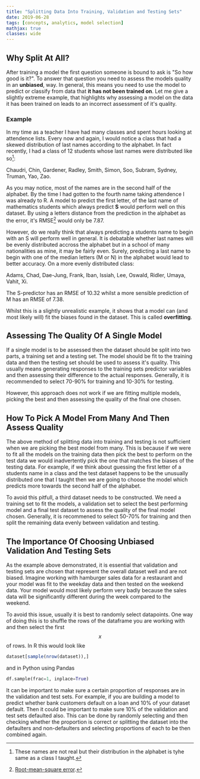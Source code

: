 ```yaml
---
title: "Splitting Data Into Training, Validation and Testing Sets"
date: 2019-06-28
tags: [concepts, analytics, model selection]
mathjax: true
classes: wide
---
```


## Why Split At All?

After training a model the first question someone is bound to ask is "So how good is it?". To answer that question you need to assess the models quality in an **unbiased**,  way. In general, this means you need to use the model to predict or classify from data that **it has not been trained on**. Let me give a slightly extreme example, that highlights why assessing a model on the data it has been trained on leads to an incorrect assessment of it's quality.

### Example

In my time as a teacher I have had many classes and spent hours looking at attendence lists. Every now and again, I would notice a class that had a skewed distribution of last names according to the alphabet. In fact recently, I had a class of 12 students whose last names were distributed like so[^1]:

Chaudri, Chin, Gardener, Radley, Smith, Simon, Soo, Subram, Sydney, Truman, Yao, Zao.

As you may notice, most of the names are in the second half of the alphabet. By the time I had gotten to the fourth name taking attendence I was already to R. A model to predict the first letter, of the last name of mathematics students which always predict **S** would perform well on this dataset. By using a letters distance from the prediction in the alphabet as the error, it's RMSE[^2] would only be 7.87.

However, do we really think that always predicting a students name to begin with an S will perform well in general. It is debatable whether last names will be evenly distributed accross the alphabet but in a school of many nationalities as mine, it may be fairly even. Surely, predicting a last name to begin with one of the median letters (M or N) in the alphabet would lead to better accuracy. On a more evenly distributed class:

Adams, Chad, Dae-Jung, Frank, Iban, Issiah, Lee, Oswald, Ridler, Umaya, Vahit, Xi.

The S-predictor has an RMSE of 10.32 whilst a more sensible prediction of M has an RMSE of 7.38.

Whilst this is a slightly unrealistic example, it shows that a model can (and most likely will) fit the biases found in the dataset. This is called **overfitting**.

## Assessing The Quality Of A Single Model

If a single model is to be assessed then the dataset should be split into two parts, a training set and a testing set. The model should be fit to the training data and then the testing set should be used to assess it's quality. This usually means generating responses to the training sets predictor variables and then assessing their difference to the actual responses. Generally, it is recommended to select 70-90% for training and 10-30% for testing.

However, this approach does not work if we are fitting multiple models, picking the best and then assessing the quality of the final one chosen.

## How To Pick A Model From Many And Then Assess Quality

The above method of splitting data into training and testing is not sufficient when we are picking the best model from many. This is because if we were to fit all the models on the training data then pick the best to perform on the test data we would inadvertently pick the one that matches the biases of the testing data. For example, if we think about guessing the first letter of a students name in a class and the test dataset happens to be the unusually distributed one that I taught then we are going to choose the model which predicts more towards the second half of the alphabet.

To avoid this pitfull, a third dataset needs to be constructed. We need a training set to fit the models, a validation set to select the best performing model and a final test dataset to assess the quality of the final model chosen. Generally, it is recommened to select 50-70% for training and then split the remaining data evenly between validation and testing.

## The Importance Of Choosing Unbiased Validation And Testing Sets

As the example above demonstrated, it is essential that validation and testing sets are chosen that represent the overall dataset well and are not biased. Imagine working with hamburger sales data for a restaurant and your model was fit to the weekday data and then tested on the weekend data. Your model would most likely perform very badly because the sales data will be significantly different during the week compared to the weekend.

To avoid this issue, usually it is best to randomly select datapoints. One way of doing this is to shuffle the rows of the dataframe you are working with and then select the first $$x%$$ of rows. In R this would look like

```r
dataset[sample(nrow(dataset)),]
```

and in Python using Pandas

```python
df.sample(frac=1, inplace=True)
```

It can be important to make sure a certain proportion of responses are in the validation and test sets. For example, if you are building a model to predict whether bank customers default on a loan and 10% of your dataset default. Then it could be important to make sure 10% of the validation and test sets defaulted also. This can be done by randomly selecting and then checking whether the proportion is correct or splitting the dataset into the defaulters and non-defaulters and selecting proportions of each to be then combined again.

[^1]: These names are not real but their distribution in the alphabet is tyhe same as a class I taught.

[^2]: [Root-mean-square error](https://www.wikiwand.com/en/Root-mean-square_deviation).